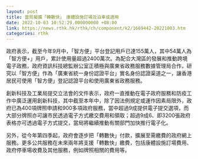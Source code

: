 ```yaml
---
layout: post
title: 當局擬擴「轉數快」　康體設施訂場及泊車或適用
date: 2022-10-03 10:52:29.000000000 +08:00
link: https://news.rthk.hk/rthk/ch/component/k2/1669442-20221003.htm
categories: rthk
---
```


政府表示，截至今年9月中，「智方便」平台登記用戶已達155萬人，其中54萬人為「智方便+」用戶，累計使用量超過2400萬次。為配合大灣區的發展和推動跨境電子政務，政府資訊科技總監辦公室正積極與廣東省政務服務數據管理局合作，研究以「智方便」作為「廣東省統一身份認證平台」實名身份認證渠道之一，讓香港居民可使用「智方便」登記認證平台和使用廣東省政務服務。

創新科技及工業局提交立法會的文件表示，政府一直推動在電子政府服務和防疫工作中廣泛運用創新科技，其中截至本年中，除了因法例規定或運作因素局限外，政府已為400項牌照申請和900多項政府服務，當中超過9成提供電子提交選項，而大部分牌照亦可讓巿民透過電子方式繳交費用和領取；超過9成6、即3200張政府表格亦可透過電子方式提交，當局將繼續推動有關部門加快推行電子化。

另外，從今年第四季起，政府會逐步把「轉數快」付款，擴展至需繳費的政府網上服務。更多公共服務在未來兩年將支援「轉數快」繳費，包括康體設施訂場費用、政府停車場收費及其他服務，例如牌照相關的費用等。
